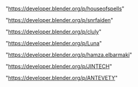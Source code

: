 "https://developer.blender.org/p/houseofspells"

"https://developer.blender.org/p/snrfaiden"

"https://developer.blender.org/p/cluly"

"https://developer.blender.org/p/Luna"

"https://developer.blender.org/p/hamza.elbarmaki"

"https://developer.blender.org/p/JINTECH"

"https://developer.blender.org/p/ANTEVETY"

 
